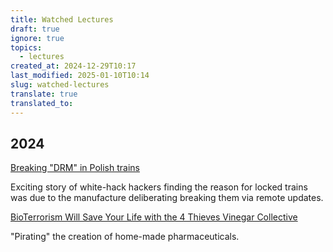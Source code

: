 ```yaml
---
title: Watched Lectures
draft: true
ignore: true
topics:
  - lectures
created_at: 2024-12-29T10:17
last_modified: 2025-01-10T10:14
slug: watched-lectures
translate: true
translated_to: 
---
```


## 2024

[Breaking "DRM" in Polish trains](https://media.ccc.de/v/37c3-12142-breaking_drm_in_polish_trains)

Exciting story of white-hack hackers finding the reason for locked trains was due to the manufacture deliberating breaking them via remote updates.

[BioTerrorism Will Save Your Life with the 4 Thieves Vinegar Collective](https://media.ccc.de/v/38c3-bioterrorism-will-save-your-life-with-the-4-thieves-vinegar-collective)

"Pirating" the creation of home-made pharmaceuticals.
